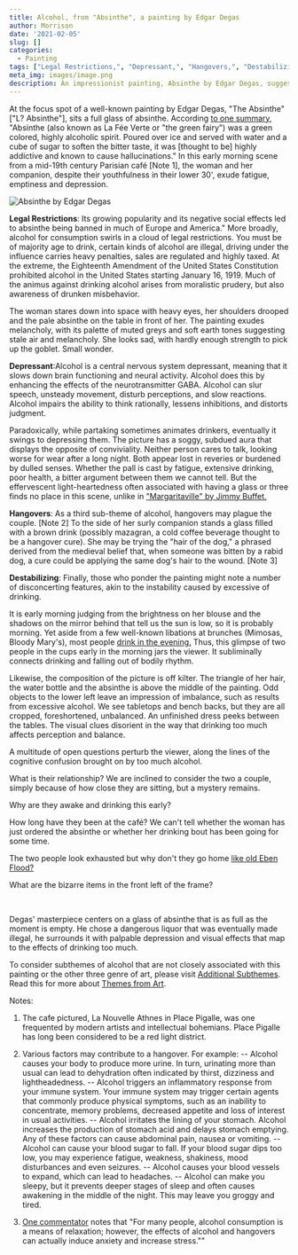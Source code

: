 ```yaml
---
title: Alcohol, from "Absinthe", a painting by Edgar Degas
author: Morrison
date: '2021-02-05'
slug: []
categories:
  - Painting
tags: ["Legal Restrictions,", "Depressant,", "Hangovers,", "Destabilizing",]
meta_img: images/image.png
description: An impressionist painting, Absinthe by Edgar Degas, suggests ideas about drinking alcoholic beverages
---
```


At the focus spot of a well-known painting by Edgar Degas, "The Absinthe" ["L?  Absinthe"], sits a full glass of absinthe.  According  [to one summary](https://www.ngv.vic.gov.au/work-of-the-week-edgar-degas-in-a-cafe-the-absinthe-drinker-dans-un-cafe-labsinthe/), "Absinthe (also known as La Fée Verte or "the green fairy") was a green colored, highly alcoholic spirit. Poured over ice and served with water and a cube of sugar to soften the bitter taste, it was [thought to be] highly addictive and known to cause hallucinations."  In this early morning scene from a mid-19th century Parisian café [Note 1], the woman and her companion, despite their youthfulness in their lower 30', exude fatigue, emptiness and depression. 

<!--more-->

![Absinthe by Edgar Degas](/media/AlcoholAbsintheDegas.jpg)

**Legal Restrictions**: Its growing popularity and its negative social effects led to absinthe being banned in much of Europe and America."  More broadly, alcohol for consumption swirls in a cloud of legal restrictions.  You must be of majority age to drink, certain kinds of alcohol are illegal, driving under the influence carries heavy penalties, sales are regulated and highly taxed.   At the extreme, the Eighteenth Amendment of the United States Constitution prohibited alcohol in the United States starting January 16, 1919.   Much of the animus against drinking alcohol arises from moralistic prudery, but also awareness of drunken misbehavior.  

The woman stares down into space with heavy eyes, her shoulders drooped and the pale absinthe on the table in front of her. The painting exudes melancholy, with its palette of muted greys and soft earth tones suggesting stale air and melancholy.  She looks sad, with hardly enough strength to pick up the goblet.  Small wonder.

**Depressant**:Alcohol is a central nervous system depressant, meaning that it slows down brain functioning and neural activity. Alcohol does this by enhancing the effects of the neurotransmitter GABA. Alcohol can slur speech, unsteady movement, disturb perceptions, and slow reactions. Alcohol impairs the ability to think rationally, lessens inhibitions, and distorts judgment. 

Paradoxically, while partaking sometimes animates drinkers, eventually it swings to depressing them. The picture has a soggy, subdued aura that displays the opposite of conviviality. Neither person cares to talk, looking worse for wear after a long night.   Both appear lost in reveries or burdened by dulled senses.  Whether the pall is cast by fatigue, extensive drinking, poor health, a bitter argument between them we cannot tell.  But the effervescent light-heartedness often associated with having a glass or three finds no place in this scene, unlike in ["Margaritaville" by Jimmy Buffet.](https://themesfromart.com/blog/2021-02-01-alcohol-margaritaville-buffet/)

**Hangovers**: As a third sub-theme of alcohol, hangovers may plague the couple. [Note 2] To the side of her surly companion stands a glass filled with a brown drink (possibly mazagran, a cold coffee beverage thought to be a hangover cure).  She may be trying the "hair of the dog," a phrased derived from the medieval belief that, when someone was bitten by a rabid dog, a cure could be applying the same dog's hair to the wound. [Note 3]

**Destabilizing**: Finally, those who ponder the painting might note a number of disconcerting features, akin to the instability caused by excessive of drinking.  

  It is early morning judging from the brightness on her blouse and the shadows on the mirror behind that tell us the sun is low, so it is probably morning. Yet aside from a few well-known libations at brunches (Mimosas, Bloody Mary's), most people [drink in the evening.](https://themesfromart.com/blog/2021-02-03-alcohol-woolf-nichols/) Thus, this glimpse of two people in the cups early in the morning jars the viewer.  It subliminally connects drinking and falling out of bodily rhythm.
  
  Likewise, the composition of the picture is off kilter. The triangle of her hair, the water bottle and the absinthe is above the middle of the painting. Odd objects to the lower left leave an impression of imbalance, such as results from excessive alcohol. We see tabletops and bench backs, but they are all cropped, foreshortened, unbalanced. An unfinished dress peeks between the tables. The visual clues disorient in the way that drinking too much affects perception and balance.

A multitude of open questions perturb the viewer, along the lines of the cognitive confusion brought on by too much alcohol.

  What is their relationship? We are inclined to consider the two a couple, simply because of how close they are sitting, but a mystery remains.

  Why are they awake and drinking this early?

  How long have they been at the café?  We can't tell whether the woman has just ordered the absinthe or whether her drinking bout has been going for some time.  
  
  The two people look exhausted but why don't they go home [like old Eben Flood?](https://themesfromart.com/blog/2021-01-24-alcohol-flood-frost/alcoholfloodindex/)

  What are the bizarre items in the front left  of the frame?

&nbsp;

Degas' masterpiece centers on a glass of absinthe that is as full as the moment is empty.  He chose a dangerous liquor that was eventually made illegal, he surrounds it with palpable depression and visual effects that map to the effects of drinking too much.

To consider subthemes of alcohol that are not closely associated with this painting or the other three genre of art, please visit [Additional Subthemes](https://themesfromart.com/blog/2021-02-03-alcohol-wide-view/).  Read this for more about [Themes from Art](http://bit.ly/3sRXopI). 


Notes:
1.	The cafe pictured, La Nouvelle Athnes in Place Pigalle, was one frequented by modern artists and intellectual bohemians.  Place Pigalle has long been considered to be a red light district.

2.	Various factors may contribute to a hangover. For example:
    --	Alcohol causes your body to produce more urine. In turn, urinating more than usual can lead to dehydration often indicated by thirst, dizziness and lightheadedness.
    --	Alcohol triggers an inflammatory response from your immune system. Your immune system may trigger certain agents that commonly produce physical symptoms, such as an inability to concentrate, memory problems, decreased appetite and loss of interest in usual activities.
    --	Alcohol irritates the lining of your stomach. Alcohol increases the production of stomach acid and delays stomach emptying. Any of these factors can cause abdominal pain, nausea or vomiting.
    --	Alcohol can cause your blood sugar to fall. If your blood sugar dips too low, you may experience fatigue, weakness, shakiness, mood disturbances and even seizures.
    --	Alcohol causes your blood vessels to expand, which can lead to headaches.
    --	Alcohol can make you sleepy, but it prevents deeper stages of sleep and often causes awakening in the middle of the night. This may leave you groggy and tired.
3.	[One commentator](https://www.addictioncenter.com/alcohol/is-alcohol-a-depressant/) notes that "For many people, alcohol consumption is a means of relaxation; however, the effects of alcohol and hangovers can actually induce anxiety and increase stress.""


